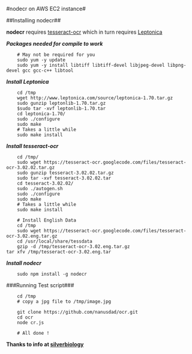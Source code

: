 #nodecr on AWS EC2 instance#

##Installing nodecr##

**nodecr** requires [tesseract-ocr](https://code.google.com/p/tesseract-ocr/) which in turn requires [Leptonica](http://leptonica.com/)

***Packages needed for compile to work***

	    # May not be required for you
	    sudo yum -y update 
	    sudo yum -y install libtiff libtiff-devel libjpeg-devel libpng-devel gcc gcc-c++ libtool

***Install Leptonica***

	    cd /tmp
	    wget http://www.leptonica.com/source/leptonica-1.70.tar.gz
        sudo gunzip leptonlib-1.70.tar.gz
        $sudo tar -xvf leptonlib-1.70.tar
        cd leptonica-1.70/
        sudo ./configure
        sudo make 
        # Takes a little while
        sudo make install

***Install tesseract-ocr***

        cd /tmp/
        sudo wget https://tesseract-ocr.googlecode.com/files/tesseract-ocr-3.02.02.tar.gz
        sudo gunzip tesseract-3.02.02.tar.gz
        sudo tar -xvf tesseract-3.02.02.tar
        cd tesseract-3.02.02/
        sudo ./autogen.sh
        sudo ./configure
        sudo make
        # Takes a little while
        sudo make install 

        # Install English Data
        cd /tmp
        sudo wget https://tesseract-ocr.googlecode.com/files/tesseract-ocr-3.02.eng.tar.gz
        cd /usr/local/share/tessdata
        gzip -d /tmp/tesseract-ocr-3.02.eng.tar.gz
	tar xfv /tmp/tesseract-ocr-3.02.eng.tar

***Install nodecr***

        sudo npm install -g nodecr

###Running Test script###

        cd /tmp
        # copy a jpg file to /tmp/image.jpg

        git clone https://github.com/nanusdad/ocr.git
        cd ocr
        node cr.js

        # All done !

__Thanks to info at [silverbiology](http://www.silverbiology.com/blog/2011/03/10/amazon-ec2-tesseract-ocr-thank-you/)__
